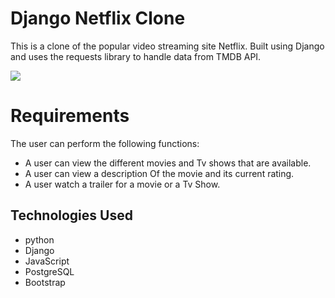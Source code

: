 # Django Netflix Clone
This is a clone of the popular video streaming site Netflix. Built using Django and uses the requests library to handle data from TMDB API.

![](https://github.com/steve-njuguna-k/Django-Netflix-Clone/blob/master/Screenshot.PNG)

# Requirements
The user can perform the following functions:
- A user can view the different movies and Tv shows that are available.
- A user can view a description Of the movie and its current rating.
- A user watch a trailer for a movie or a Tv Show.

## Technologies Used
- python
- Django
- JavaScript
- PostgreSQL
- Bootstrap
